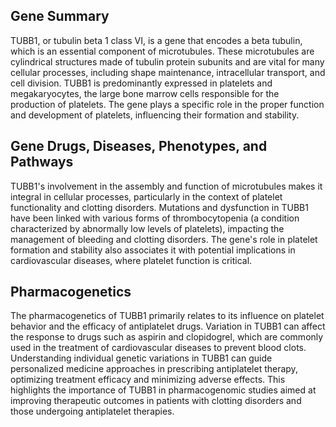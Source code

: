 ## Gene Summary
TUBB1, or tubulin beta 1 class VI, is a gene that encodes a beta tubulin, which is an essential component of microtubules. These microtubules are cylindrical structures made of tubulin protein subunits and are vital for many cellular processes, including shape maintenance, intracellular transport, and cell division. TUBB1 is predominantly expressed in platelets and megakaryocytes, the large bone marrow cells responsible for the production of platelets. The gene plays a specific role in the proper function and development of platelets, influencing their formation and stability.

## Gene Drugs, Diseases, Phenotypes, and Pathways
TUBB1's involvement in the assembly and function of microtubules makes it integral in cellular processes, particularly in the context of platelet functionality and clotting disorders. Mutations and dysfunction in TUBB1 have been linked with various forms of thrombocytopenia (a condition characterized by abnormally low levels of platelets), impacting the management of bleeding and clotting disorders. The gene's role in platelet formation and stability also associates it with potential implications in cardiovascular diseases, where platelet function is critical.

## Pharmacogenetics
The pharmacogenetics of TUBB1 primarily relates to its influence on platelet behavior and the efficacy of antiplatelet drugs. Variation in TUBB1 can affect the response to drugs such as aspirin and clopidogrel, which are commonly used in the treatment of cardiovascular diseases to prevent blood clots. Understanding individual genetic variations in TUBB1 can guide personalized medicine approaches in prescribing antiplatelet therapy, optimizing treatment efficacy and minimizing adverse effects. This highlights the importance of TUBB1 in pharmacogenomic studies aimed at improving therapeutic outcomes in patients with clotting disorders and those undergoing antiplatelet therapies.